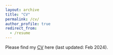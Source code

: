 ```yaml
---
layout: archive
title: "CV"
permalink: /cv/
author_profile: true
redirect_from:
  - /resume
---
```


Please find my [CV](https://nbviewer.org/github/LinChen-65/linchen/blob/d1eceffc27b04f2e38f867e95d104f1e7f8c4dd6/files/Curriculum_Vitae_Lin_Chen.pdf) here (last updated: Feb 2024).
                    
